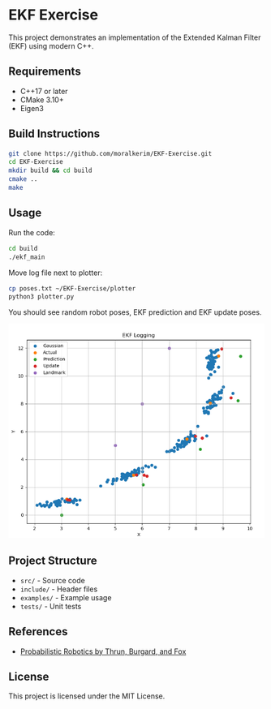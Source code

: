 # EKF Exercise

This project demonstrates an implementation of the Extended Kalman Filter (EKF) using modern C++.

## Requirements

- C++17 or later
- CMake 3.10+
- Eigen3

## Build Instructions

```bash
git clone https://github.com/moralkerim/EKF-Exercise.git
cd EKF-Exercise
mkdir build && cd build
cmake ..
make
```

## Usage
Run the code:
```bash
cd build
./ekf_main
```

Move log file next to plotter:
```bash
cp poses.txt ~/EKF-Exercise/plotter
python3 plotter.py
```
You should see random robot poses, EKF prediction and EKF update poses.

![Example usage](example.png)

## Project Structure

- `src/` - Source code
- `include/` - Header files
- `examples/` - Example usage
- `tests/` - Unit tests

## References

- [Probabilistic Robotics by Thrun, Burgard, and Fox](https://probabilistic-robotics.org/)


## License

This project is licensed under the MIT License.